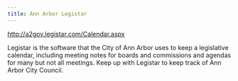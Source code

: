 ```yaml
---
title: Ann Arbor Legistar
---
```

http://a2gov.legistar.com/Calendar.aspx

Legistar is the software that the City of Ann Arbor uses
to keep a legislative calendar, including meeting notes for
boards and commissions and agendas for many but not all meetings.
Keep up with Legistar to keep track of Ann Arbor City Council.
